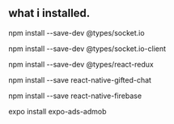 ## what i installed.

npm install --save-dev @types/socket.io

npm install --save-dev @types/socket.io-client

npm install --save-dev @types/react-redux

npm install --save react-native-gifted-chat

npm install --save react-native-firebase

expo install expo-ads-admob
